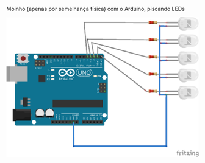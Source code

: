 Moinho (apenas por semelhança física) com o Arduino, piscando LEDs

![fritzing-exportado.png](fritzing-exportado.png)